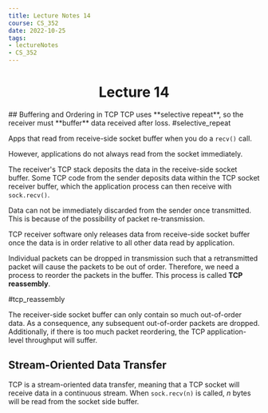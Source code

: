 ```yaml
---
title: Lecture Notes 14
course: CS_352
date: 2022-10-25
tags: 
- lectureNotes
- CS_352
---
```


<center><h1>Lecture 14</h1></center>
## Buffering and Ordering in TCP
TCP uses **selective repeat**, so the receiver must **buffer** data received after loss.
#selective_repeat

Apps that read from receive-side socket buffer when you do a `recv()` call.

However, applications do not always read from the socket immediately.

The receiver's TCP stack deposits the data in the receive-side socket buffer. Some TCP code from the sender deposits data within the TCP socket receiver buffer, which the application process can then receive with `sock.recv()`.

Data can not be immediately discarded from the sender once transmitted. This is because of the possibility of packet re-transmission.

TCP receiver software only releases data from receive-side socket buffer once the data is in order relative to all other data read by application.

Individual packets can be dropped in transmission such that a retransmitted packet will cause the packets to be out of order. Therefore, we need a process to reorder the packets in the buffer. This process is called **TCP reassembly**.

#tcp_reassembly

The receiver-side socket buffer can only contain so much out-of-order data. As a consequence, any subsequent out-of-order packets are dropped. Additionally, if there is too much packet reordering, the TCP application-level throughput will suffer.

## Stream-Oriented Data Transfer
TCP is a stream-oriented data transfer, meaning that a TCP socket will receive data in a continuous stream. When `sock.recv(n)` is called, $n$ bytes will be read from the socket side buffer.